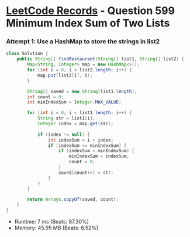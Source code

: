 # [LeetCode Records](../README.md) - Question 599 Minimum Index Sum of Two Lists

### Attempt 1: Use a HashMap to store the strings in list2
```java
class Solution {
    public String[] findRestaurant(String[] list1, String[] list2) {
        Map<String, Integer> map = new HashMap<>();
        for (int i = 0; i < list2.length; i++) {
            map.put(list2[i], i);
        }

        String[] saved = new String[list1.length];
        int count = 0;
        int minIndexSum = Integer.MAX_VALUE;

        for (int i = 0; i < list1.length; i++) {
            String str = list1[i];
            Integer index = map.get(str);
            
            if (index != null) {
                int indexSum = i + index;
                if (indexSum <= minIndexSum) {
                    if (indexSum < minIndexSum) {
                        minIndexSum = indexSum;
                        count = 0;
                    }
                    saved[count++] = str;
                }
            }
        }

        return Arrays.copyOf(saved, count);
    }
}
```
- Runtime: 7 ms (Beats: 87.30%)
- Memory: 45.95 MB (Beats: 6.52%)

<br>

